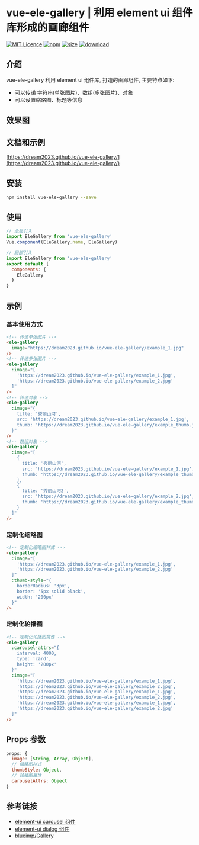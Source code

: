 # vue-ele-gallery | 利用 element ui 组件库形成的画廊组件

[![MIT Licence](https://badges.frapsoft.com/os/mit/mit.svg)](https://opensource.org/licenses/mit-license.php)
[![npm](https://img.shields.io/npm/v/vue-ele-gallery.svg)](https://www.npmjs.com/package/vue-ele-gallery)
[![size](https://img.shields.io/bundlephobia/minzip/vue-ele-gallery.svg)](https://www.npmjs.com/package/vue-ele-gallery)
[![download](https://img.shields.io/npm/dw/vue-ele-gallery.svg)](https://npmcharts.com/compare/vue-ele-gallery?minimal=true)

## 介绍

vue-ele-gallery 利用 element ui 组件库, 打造的画廊组件, 主要特点如下:

- 可以传递 字符串(单张图片)、数组(多张图片)、对象
- 可以设置缩略图、标题等信息

## 效果图

<!-- ![演示图](./public/example.gif) -->

## 文档和示例

[https://dream2023.github.io/vue-ele-gallery/](https://dream2023.github.io/vue-ele-gallery/)

## 安装

```bash
npm install vue-ele-gallery --save
```

## 使用

```js
// 全局引入
import EleGallery from 'vue-ele-gallery'
Vue.component(EleGallery.name, EleGallery)
```

```js
// 局部引入
import EleGallery from 'vue-ele-gallery'
export default {
  components: {
    EleGallery
  }
}
```

## 示例

### 基本使用方式

```html
<!-- 传递单张图片 -->
<ele-gallery
  image="https://dream2023.github.io/vue-ele-gallery/example_1.jpg"
/>
<!-- 传递多张图片 -->
<ele-gallery
  :image="[
    'https://dream2023.github.io/vue-ele-gallery/example_1.jpg',
    'https://dream2023.github.io/vue-ele-gallery/example_2.jpg'
  ]"
/>
<!-- 传递对象 -->
<ele-gallery
  :image="{
    title: '秀丽山河',
    src: 'https://dream2023.github.io/vue-ele-gallery/example_1.jpg',
    thumb: 'https://dream2023.github.io/vue-ele-gallery/example_thumb.jpg'
  }"
/>
<!-- 数组对象 -->
<ele-gallery
  :image="[
    {
      title: '秀丽山河',
      src: 'https://dream2023.github.io/vue-ele-gallery/example_1.jpg',
      thumb: 'https://dream2023.github.io/vue-ele-gallery/example_thumb_1.jpg'
    },
    {
      title: '秀丽山河2',
      src: 'https://dream2023.github.io/vue-ele-gallery/example_2.jpg',
      thumb: 'https://dream2023.github.io/vue-ele-gallery/example_thumb_2.jpg'
    }
  ]"
/>
```

### 定制化缩略图

```html
<!-- 定制化缩略图样式 -->
<ele-gallery
  :image="[
    'https://dream2023.github.io/vue-ele-gallery/example_1.jpg',
    'https://dream2023.github.io/vue-ele-gallery/example_2.jpg'
  ]"
  :thumb-style="{
    borderRadius: '3px',
    border: '5px solid black',
    width: '200px'
  }"
/>
```

### 定制化轮播图

```html
<!-- 定制化轮播图属性 -->
<ele-gallery
  :carousel-attrs="{
    interval: 4000,
    type: 'card',
    height: '200px'
  }"
  :image="[
    'https://dream2023.github.io/vue-ele-gallery/example_1.jpg',
    'https://dream2023.github.io/vue-ele-gallery/example_2.jpg',
    'https://dream2023.github.io/vue-ele-gallery/example_1.jpg',
    'https://dream2023.github.io/vue-ele-gallery/example_2.jpg',
    'https://dream2023.github.io/vue-ele-gallery/example_1.jpg',
    'https://dream2023.github.io/vue-ele-gallery/example_2.jpg'
  ]"
/>
```

## Props 参数

```js
props: {
  image: [String, Array, Object],
  // 缩略图样式
  thumbStyle: Object,
  // 轮播图属性
  carouselAttrs: Object
}
```

## 参考链接

- [element-ui carousel 组件](https://element.eleme.cn/#/zh-CN/component/carousel)
- [element-ui dialog 组件](https://element.eleme.cn/#/zh-CN/component/dialog)
- [blueimp/Gallery](https://github.com/blueimp/Gallery)
